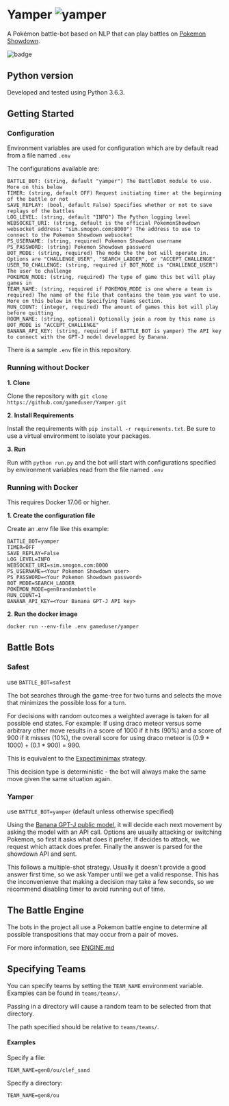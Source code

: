 # Yamper  ![yamper](https://play.pokemonshowdown.com/sprites/xyani/yamper.gif)
A Pokémon battle-bot based on NLP that can play battles on [Pokemon Showdown](https://pokemonshowdown.com/).

![badge](https://github.com/gameduser/Yamper/actions/workflows/pythonapp.yml/badge.svg)

## Python version
Developed and tested using Python 3.6.3.

## Getting Started

### Configuration
Environment variables are used for configuration which are by default read from a file named `.env`

The configurations available are:
```
BATTLE_BOT: (string, default "yamper") The BattleBot module to use. More on this below
TIMER: (string, default OFF) Request initiating timer at the beginning of the battle or not
SAVE_REPLAY: (bool, default False) Specifies whether or not to save replays of the battles
LOG_LEVEL: (string, default "INFO") The Python logging level 
WEBSOCKET_URI: (string, default is the official PokemonShowdown websocket address: "sim.smogon.com:8000") The address to use to connect to the Pokemon Showdown websocket 
PS_USERNAME: (string, required) Pokemon Showdown username
PS_PASSWORD: (string) Pokemon Showdown password 
BOT_MODE: (string, required) The mode the the bot will operate in. Options are "CHALLENGE_USER", "SEARCH_LADDER", or "ACCEPT_CHALLENGE"
USER_TO_CHALLENGE: (string, required if BOT_MODE is "CHALLENGE_USER") The user to challenge
POKEMON_MODE: (string, required) The type of game this bot will play games in
TEAM_NAME: (string, required if POKEMON_MODE is one where a team is required) The name of the file that contains the team you want to use. More on this below in the Specifying Teams section.
RUN_COUNT: (integer, required) The amount of games this bot will play before quitting
ROOM_NAME: (string, optional) Optionally join a room by this name is BOT_MODE is "ACCEPT_CHALLENGE"
BANANA_API_KEY: (string, required if BATTLE_BOT is yamper) The API key to connect with the GPT-J model developped by Banana.
```

There is a sample `.env` file in this repository.

### Running without Docker

**1. Clone**

Clone the repository with `git clone https://github.com/gameduser/Yamper.git`

**2. Install Requirements**

Install the requirements with `pip install -r requirements.txt`.
Be sure to use a virtual environment to isolate your packages.

**3. Run**

Run with `python run.py` and the bot will start with configurations
specified by environment variables read from the file named `.env`

### Running with Docker
This requires Docker 17.06 or higher.

**1. Create the configuration file**

Create an .env file like this example:
```
BATTLE_BOT=yamper
TIMER=OFF
SAVE_REPLAY=False
LOG_LEVEL=INFO
WEBSOCKET_URI=sim.smogon.com:8000
PS_USERNAME=<Your Pokemon Showdown user>
PS_PASSWORD=<Your Pokemon Showdown password>
BOT_MODE=SEARCH_LADDER
POKEMON_MODE=gen8randombattle
RUN_COUNT=1
BANANA_API_KEY=<Your Banana GPT-J API key>
```

**2. Run the docker image**

`docker run --env-file .env gameduser/yamper`

## Battle Bots

### Safest
use `BATTLE_BOT=safest`

The bot searches through the game-tree for two turns and selects the move that minimizes the possible loss for a turn.

For decisions with random outcomes a weighted average is taken for all possible end states.
For example: If using draco meteor versus some arbitrary other move results in a score of 1000 if it hits (90%) and a score of 900 if it misses (10%), the overall score for using
draco meteor is (0.9 * 1000) + (0.1 * 900) = 990.

This is equivalent to the [Expectiminimax](https://en.wikipedia.org/wiki/Expectiminimax) strategy.

This decision type is deterministic - the bot will always make the same move given the same situation again.

### Yamper
use `BATTLE_BOT=yamper` (default unless otherwise specified)

Using the [Banana GPT-J public model](https://www.banana.dev/pretrained-models/python3/gptj), it will decide each next movement by asking the model with an API call. Options are usually attacking or switching Pokemon, so first it asks what does it prefer. If decides to attack, we request which attack does prefer. Finally the answer is parsed for the showdown API and sent.

This follows a multiple-shot strategy. Usually it doesn't provide a good answer first time, so we ask Yamper until we get a valid response. This has the inconvenienve that making a decision may take a few seconds, so we recommend disabling timer to avoid running out of time.

## The Battle Engine
The bots in the project all use a Pokemon battle engine to determine all possible transpositions that may occur from a pair of moves.

For more information, see [ENGINE.md](https://github.com/gameduser/yamper/blob/master/ENGINE.md) 

## Specifying Teams
You can specify teams by setting the `TEAM_NAME` environment variable.
Examples can be found in `teams/teams/`.

Passing in a directory will cause a random team to be selected from that directory.

The path specified should be relative to `teams/teams/`.

#### Examples

Specify a file:
```
TEAM_NAME=gen8/ou/clef_sand
```

Specify a directory:
```
TEAM_NAME=gen8/ou
```
